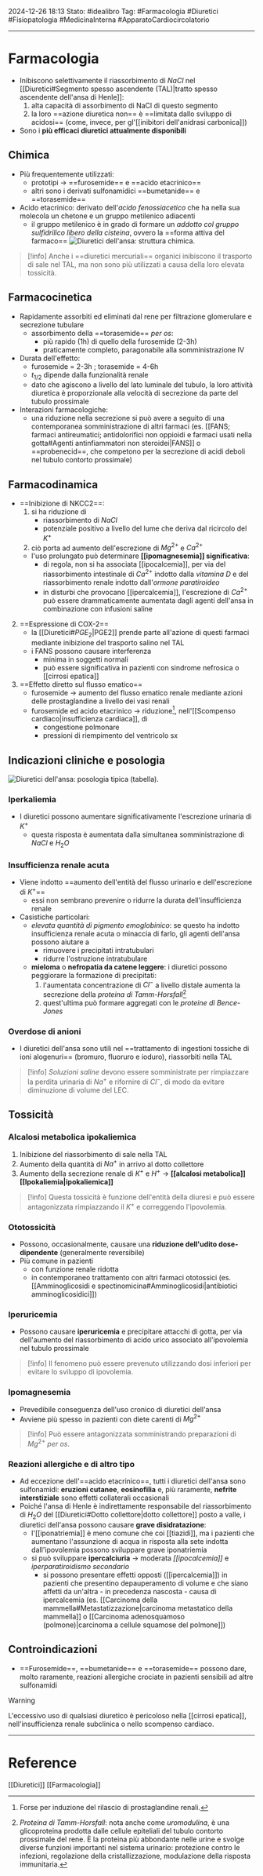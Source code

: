 2024-12-26 18:13
Stato: #idealibro 
Tag: #Farmacologia #Diuretici #Fisiopatologia #MedicinaInterna #ApparatoCardiocircolatorio 

---
# Farmacologia
- Inibiscono selettivamente il riassorbimento di $NaCl$ nel [[Diuretici#Segmento spesso ascendente (TAL)|tratto spesso ascendente dell'ansa di Henle]]:
	1. alta capacità di assorbimento di NaCl di questo segmento
	2. la loro ==azione diuretica non== è ==limitata dallo sviluppo di acidosi== (come, invece, per gl'[[inibitori dell'anidrasi carbonica]])
- Sono i **più efficaci diuretici attualmente disponibili**
## Chimica
- Più frequentemente utilizzati:
	- prototipi → ==furosemide== e ==acido etacrinico==
	- altri sono i derivati sulfonamidici ==bumetanide== e ==torasemide==
- Acido etacrinico: derivato dell'*acido fenossiacetico* che ha nella sua molecola un chetone e un gruppo metilenico adiacenti
	- il gruppo metilenico è in grado di formare un *addotto col gruppo sulfidrilico libero della cisteina*, ovvero la ==forma attiva del farmaco==
![Diuretici dell'ansa: struttura chimica.](https://i.imgur.com/Z0LaNQs.png)
>[!info]
>Anche i ==diuretici mercuriali== organici inibiscono il trasporto di sale nel TAL, ma non sono più utilizzati a causa della loro elevata tossicità.
## Farmacocinetica
- Rapidamente assorbiti ed eliminati dal rene per filtrazione glomerulare e secrezione tubulare
	- assorbimento della ==torasemide== *per os*:
		- più rapido (1h) di quello della furosemide (2-3h)
		- praticamente completo, paragonabile alla somministrazione IV
- Durata dell'effetto:
	- furosemide = 2-3h ; torasemide = 4-6h
	- $t_{1/2}$ dipende dalla funzionalità renale
	- dato che agiscono a livello del lato luminale del tubulo, la loro attività diuretica è proporzionale alla velocità di secrezione da parte del tubulo prossimale
- Interazioni farmacologiche:
	- una riduzione nella secrezione si può avere a seguito di una contemporanea somministrazione di altri farmaci (es. [[FANS; farmaci antireumatici; antidolorifici non oppioidi e farmaci usati nella gotta#Agenti antinfiammatori non steroidei|FANS]] o ==probenecid==, che competono per la secrezione di acidi deboli nel tubulo contorto prossimale)
## Farmacodinamica
- ==Inibizione di NKCC2==:
	1. si ha riduzione di
		- riassorbimento di $NaCl$
		- potenziale positivo a livello del lume che deriva dal ricircolo del $K^+$
	2. ciò porta ad aumento dell'escrezione di $Mg^{2+}$ e $Ca^{2+}$
	- l'uso prolungato può determinare **[[ipomagnesemia]] significativa**:
		- di regola, non si ha associata [[ipocalcemia]], per via del riassorbimento intestinale di $Ca^{2+}$ indotto dalla *vitamina D* e del riassorbimento renale indotto dall'*ormone paratiroideo*
		- in disturbi che provocano [[ipercalcemia]], l'escrezione di $Ca^{2+}$ può essere drammaticamente aumentata dagli agenti dell'ansa in combinazione con infusioni saline
2. ==Espressione di COX-2==
	- la [[Diuretici#$PGE_2$|PGE2]] prende parte all'azione di questi farmaci mediante inibizione del trasporto salino nel TAL
	- i FANS possono causare interferenza
		- minima in soggetti normali
		- può essere significativa in pazienti con sindrome nefrosica o [[cirrosi epatica]]
3. ==Effetto diretto sul flusso ematico==
	- furosemide → aumento del flusso ematico renale mediante azioni delle prostaglandine a livello dei vasi renali
	- furosemide ed acido etacrinico → riduzione[^1], nell'[[Scompenso cardiaco|insufficienza cardiaca]], di
		- congestione polmonare
		- pressioni di riempimento del ventricolo sx
## Indicazioni cliniche e posologia
![Diuretici dell'ansa: posologia tipica (tabella).](https://i.imgur.com/MzioYBt.png)
### Iperkaliemia
- I diuretici possono aumentare significativamente l'escrezione urinaria di $K^+$
	- questa risposta è aumentata dalla simultanea somministrazione di $NaCl$ e $H_2O$
### Insufficienza renale acuta
- Viene indotto ==aumento dell'entità del flusso urinario e dell'escrezione di $K^+$==
	- essi non sembrano prevenire o ridurre la durata dell'insufficienza renale
- Casistiche particolari:
	- *elevata quantità di pigmento emoglobinico*: se questo ha indotto insufficienza renale acuta o minaccia di farlo, gli agenti dell'ansa possono aiutare a
		- rimuovere i precipitati intratubulari
		- ridurre l'ostruzione intratubulare
	- **mieloma** o **nefropatia da catene leggere**: i diuretici possono peggiorare la formazione di precipitati:
		1. l'aumentata concentrazione di $Cl^-$ a livello distale aumenta la secrezione della *proteina di Tamm-Horsfall*[^2]
		2. quest'ultima può formare aggregati con le *proteine di Bence-Jones*
### Overdose di anioni
- I diuretici dell'ansa sono utili nel ==trattamento di ingestioni tossiche di ioni alogenuri== (bromuro, fluoruro e ioduro), riassorbiti nella TAL
>[!info]
>*Soluzioni saline* devono essere somministrate per rimpiazzare la perdita urinaria di $Na^+$ e rifornire di $Cl^-$, di modo da evitare diminuzione di volume del LEC.
## Tossicità
### Alcalosi metabolica ipokaliemica
1. Inibizione del riassorbimento di sale nella TAL
2. Aumento della quantità di $Na^+$ in arrivo al dotto collettore
3. Aumento della secrezione renale di $K^+$ e $H^+$ → **[[alcalosi metabolica]] [[Ipokaliemia|ipokaliemica]]**
>[!info]
>Questa tossicità è funzione dell'entità della diuresi e può essere antagonizzata rimpiazzando il $K^+$ e correggendo l'ipovolemia.
### Ototossicità
- Possono, occasionalmente, causare una **riduzione dell'udito dose-dipendente** (generalmente reversibile)
- Più comune in pazienti
	- con funzione renale ridotta
	- in contemporaneo trattamento con altri farmaci ototossici (es. [[Amminoglicosidi e spectinomicina#Amminoglicosidi|antibiotici amminoglicosidici]])
### Iperuricemia
- Possono causare **iperuricemia** e precipitare attacchi di gotta, per via dell'aumento del riassorbimento di acido urico associato all'ipovolemia nel tubulo prossimale
>[!info]
>Il fenomeno può essere prevenuto utilizzando dosi inferiori per evitare lo sviluppo di ipovolemia.
### Ipomagnesemia
- Prevedibile conseguenza dell'uso cronico di diuretici dell'ansa
- Avviene più spesso in pazienti con diete carenti di $Mg^{2+}$
>[!info]
>Può essere antagonizzata somministrando preparazioni di $Mg^{2+}$ *per os*.
### Reazioni allergiche e di altro tipo
- Ad eccezione dell'==acido etacrinico==, tutti i diuretici dell'ansa sono sulfonamidi: **eruzioni cutanee**, **eosinofilia** e, più raramente, **nefrite interstiziale** sono effetti collaterali occasionali
- Poiché l'ansa di Henle è indirettamente responsabile del riassorbimento di $H_2O$ del [[Diuretici#Dotto collettore|dotto collettore]] posto a valle, i diuretici dell'ansa possono causare **grave disidratazione**:
	- l'[[iponatriemia]] è meno comune che coi [[tiazidi]], ma i pazienti che aumentano l'assunzione di acqua in risposta alla sete indotta dall'ipovolemia possono sviluppare grave iponatriemia
	- si può sviluppare **ipercalciuria** → moderata *[[ipocalcemia]]* e *iperparatiroidismo secondario*
		- si possono presentare effetti opposti ([[ipercalcemia]]) in pazienti che presentino depauperamento di volume e che siano affetti da un'altra - in precedenza nascosta - causa di ipercalcemia (es. [[Carcinoma della mammella#Metastatizzazione|carcinoma metastatico della mammella]] o [[Carcinoma adenosquamoso (polmone)|carcinoma a cellule squamose del polmone]])
## Controindicazioni
- ==Furosemide==, ==bumetanide== e ==torasemide== possono dare, molto raramente, reazioni allergiche crociate in pazienti sensibili ad altre sulfonamidi
>[!warning]
>L'eccessivo uso di qualsiasi diuretico è pericoloso nella [[cirrosi epatica]], nell'insufficienza renale subclinica o nello scompenso cardiaco.







---
# Reference
[[Diuretici]]
[[Farmacologia]]



[^1]: Forse per induzione del rilascio di prostaglandine renali.
[^2]: *Proteina di Tamm-Horsfall*: nota anche come *uromodulina*, è una glicoproteina prodotta dalle cellule epiteliali del tubulo contorto prossimale del rene. È la proteina più abbondante nelle urine e svolge diverse funzioni importanti nel sistema urinario: protezione contro le infezioni, regolazione della cristallizzazione, modulazione della risposta immunitaria.